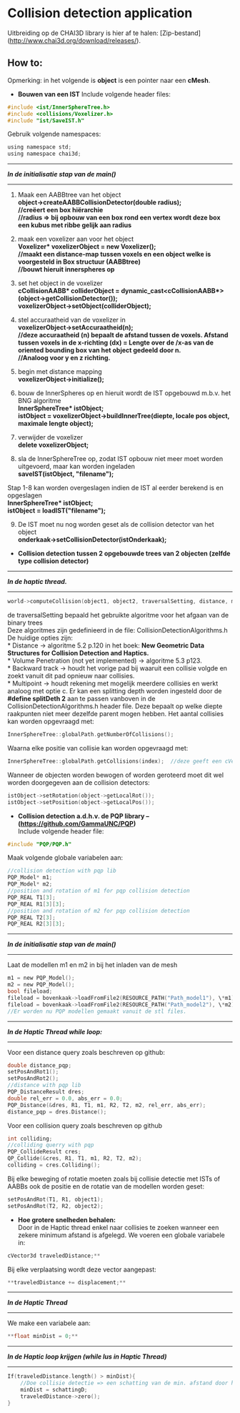 # Collision detection application
Uitbreiding op de CHAI3D library is hier af te halen: [Zip-bestand] (http://www.chai3d.org/download/releases/).
## How to:
Opmerking: in het volgende is **object** is een pointer naar een **cMesh**.
- **Bouwen van een IST**
  Include volgende header files:  
```c
#include <ist/InnerSphereTree.h>  
#include <collisions/Voxelizer.h>  
#include "ist/SaveIST.h"  
```
  Gebruik volgende namespaces:  
```c
using namespace std;  
using namespace chai3d;  
```
---
**_In de initialisatie stap van de main()_**  

---

  1. Maak een AABBtree van het object  
    **object->createAABBCollisionDetector(double radius);**  
    **//creëert een box hiërarchie**  
    **//radius => bij opbouw van een box rond een vertex wordt deze box een kubus met ribbe gelijk aan radius**  

  2. maak een voxelizer aan voor het object  
    **Voxelizer\* voxelizerObject = new Voxelizer();**  
    **//maakt een distance-map tussen voxels en een object welke is voorgesteld in Box structuur (AABBtree)**  
    **//bouwt hieruit innerspheres op**  

  3. set het object in de voxelizer  
    **cCollisionAABB\* colliderObject = dynamic_cast<cCollisionAABB\*>(object->getCollisionDetector());**  
    **voxelizerObject->setObject(colliderObject);**  

  4. stel accuraatheid van de voxelizer in  
    **voxelizerObject->setAccuraatheid(n);**  
    **//deze accuraatheid (n) bepaalt de afstand tussen de voxels. Afstand tussen voxels in de x-richting (dx) = Lengte over de /x-as van de oriented bounding box van het object gedeeld door n.**  
    **//Analoog voor y en z richting.**  

  5. begin met distance mapping  
    **voxelizerObject->initialize();**  

  6. bouw de InnerSpheres op en hieruit wordt de IST opgebouwd m.b.v. het BNG algoritme  
    **InnerSphereTree\* istObject;**  
    **istObject = voxelizerObject->buildInnerTree(diepte, locale pos object, maximale lengte object);**  

  7. verwijder de voxelizer  
    **delete voxelizerObject;**  

  8. sla de InnerSphereTree op, zodat IST opbouw niet meer moet worden uitgevoerd, maar kan worden ingeladen  
    **saveIST(istObject, "filename");**  

  Stap 1-8 kan worden overgeslagen indien de IST al eerder berekend is en opgeslagen  
  **InnerSphereTree\* istObject;**  
  **istObject = loadIST("filename");**  

  9. De IST moet nu nog worden geset als de collision detector van het object  
    **onderkaak->setCollisionDetector(istOnderkaak);**  

- **Collision detection tussen 2 opgebouwde trees van 2 objecten (zelfde type collision detector)**  
  
---
**_In de haptic thread._**  

---
```c  
world->computeCollision(object1, object2, traversalSetting, distance, maxdiepte, *position);
```
  de traversalSetting bepaald het gebruikte algoritme voor het afgaan van de binary trees  
  Deze algoritmes zijn gedefinieerd in de file: CollisionDetectionAlgorithms.h  
  De huidige opties zijn:  
    * Distance -> algoritme 5.2 p.120 in het boek: __New Geometric Data Structures for Collision Detection and Haptics.__  
    * Volume Penetration (not yet implemented) -> algoritme 5.3 p123.  
    * Backward track -> houdt het vorige pad bij waaruit een collisie volgde en zoekt vanuit dit pad opnieuw naar collisies.  
    * Multipoint -> houdt rekening met mogelijk meerdere collisies en werkt analoog met optie c. Er kan een splitting depth worden ingesteld door de **#define splitDeth 2** aan te passen vanboven in de CollisionDetectionAlgorithms.h header file. Deze bepaalt op welke diepte raakpunten niet meer dezelfde parent mogen hebben. Het aantal collisies kan worden opgevraagd met:  

```c
InnerSphereTree::globalPath.getNumberOfCollisions();  
```
Waarna elke positie van collisie kan worden opgevraagd met:  
```c
InnerSphereTree::globalPath.getCollisions(index);  //deze geeft een cVector3d terug  
```
Wanneer de objecten worden bewogen of worden geroteerd moet dit wel worden doorgegeven aan de collision detectors:  
```c
istObject->setRotation(object->getLocalRot());  
istObject->setPosition(object->getLocalPos());  
```
- **Collision detection a.d.h.v. de PQP library – (https://github.com/GammaUNC/PQP)**  
  Include volgende header file:
```c
#include "PQP/PQP.h"  
```
  Maak volgende globale variabelen aan:  
```c
//collision detection with pqp lib  
PQP_Model* m1;  
PQP_Model* m2;    
//position and rotation of m1 for pqp collision detection  
PQP_REAL T1[3];  
PQP_REAL R1[3][3];    
//position and rotation of m2 for pqp collision detection  
PQP_REAL T2[3];  
PQP_REAL R2[3][3];    
```  
---
**_In de initialisatie stap van de main()_**   

---

Laat de modellen m1 en m2 in bij het inladen van de mesh  
```c
m1 = new PQP_Model();  
m2 = new PQP_Model();    
bool fileload;  
fileload = bovenkaak->loadFromFile2(RESOURCE_PATH("Path_model1"), \*m1);  
fileload = bovenkaak->loadFromFile2(RESOURCE_PATH("Path_model2"), \*m2);  
//Er worden nu PQP modellen gemaakt vanuit de stl files.  
```  
---
**_In de Haptic Thread while loop:_**  

---

Voor een distance query zoals beschreven op github:  
```c
double distance_pqp;  
setPosAndRot1();  
setPosAndRot2();    
//distance with pqp lib  
PQP_DistanceResult dres;  
double rel_err = 0.0, abs_err = 0.0;  
PQP_Distance(&dres, R1, T1, m1, R2, T2, m2, rel_err, abs_err);  
distance_pqp = dres.Distance();  
```  
Voor een collision query zoals beschreven op github  
```c
int colliding;  
//colliding querry with pqp  
PQP_CollideResult cres;  
QP_Collide(&cres, R1, T1, m1, R2, T2, m2);  
colliding = cres.Colliding();    
```
Bij elke beweging of rotatie moeten zoals bij collisie detectie met ISTs of AABBs ook de positie en de rotatie van de modellen worden geset:  
```c	
setPosAndRot(T1, R1, object1);  
setPosAndRot(T2, R2, object2);  
```
- **Hoe grotere snelheden behalen:**  
Door in de Haptic thread enkel naar collisies te zoeken wanneer een zekere minimum afstand is afgelegd. We voeren een globale variabele in:  
```c
cVector3d traveledDistance;**  
```
Bij elke verplaatsing wordt deze vector aangepast:  
```c
**traveledDistance += displacement;**  
```

---
**_In de Haptic Thread_**  
  
---
We make een variabele aan:  
```c
**float minDist = 0;**  
```
  
---  
**_In de Haptic loop krijgen (while lus in Haptic Thread)_**  
  
---

```c
If(traveledDistance.length() > minDist){  
	//Doe collisie detectie => een schatting van de min. afstand door het collisie detectie algoritme = schattingD  
	minDist = schattingD;  
	traveledDistance->zero();  
}  
```

  
  


